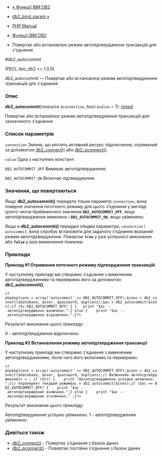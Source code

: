 - [« Функції IBM DB2](ref.ibm-db2.md)
- [db2_bind_param »](function.db2-bind-param.md)

- [PHP Manual](index.md)
- [Функції IBM DB2](ref.ibm-db2.md)
- Повертає або встановлює режим автопідтвердження транзакцій для
з'єднання

#db2_autocommit

(PECL ibm_db2 \>= 1.0.0)

db2_autocommit — Повертає або встановлює режим автопідтвердження
транзакцій для з'єднання

### Опис

**db2_autocommit**(resource `$connection`, bool `$value` = ?):
[mixed](language.types.declarations.md#language.types.declarations.mixed)

Повертає або встановлює режим автопідтвердження транзакцій для
зазначеного з'єднання.

### Список параметрів

`connection`
Змінна, що містить активний ресурс підключення, отриманий за допомогою
[db2_connect()](function.db2-connect.md) або
[db2_pconnect()](function.db2-pconnect.md).

`value`
Одна з наступних констант:

`DB2_AUTOCOMMIT_OFF`
Вимикає автопідтвердження.

`DB2_AUTOCOMMIT_ON`
Включає підтвердження.

### Значення, що повертаються

Якщо **db2_autocommit()** передати тільки параметр `connection`, вона
поверне значення поточного режиму для цього з'єднання у вигляді цілого числа
приймаючого значення **`DB2_AUTOCOMMIT_OFF`**, якщо автопідтвердження
вимкнено і **`DB2_AUTOCOMMIT_ON`**, якщо увімкнено.

Якщо в **db2_autocommit()** передані обидва параметри, `connection` і
`autocommit`, вона спробує встановити для заданого з'єднання
вказаний режим автопідтвердження. Повертає **`true`** у разі
успішного виконання або **`false`** у разі виникнення помилки.

### Приклади

**Приклад #1 Отримання поточного режиму підтвердження транзакцій**

У наступному прикладі ми створимо з'єднання з вимкненим
автопідтвердженням та перевіримо його за допомогою **db2_autocommit()**.

` <?php$options = array('autocommit' => DB2_AUTOCOMMIT_OFF);$conn = db2_connect($database, $user, $password, $options);$ac = db2_autocommit($conn);if ($= DB2_AUTOCOMMIT_OFF) { {   print "$ac -- автопідтвердження включено.";} else {    print "$ac -- автопідтвердження відключено.";}?> `

Результат виконання цього прикладу:

0 - автопідтвердження відключено.

**Приклад #2 Встановлення режиму автопідтвердження транзакції**

У наступному прикладі ми створимо з'єднання з вимкненим
автопідтвердженням, після чого його включимо та перевіримо.

` <?php$options = array('autocommit' => DB2_AUTOCOMMIT_OFF);$conn = db2_connect($database, $user, $password, $options);// Включаємо автопідтвердження$rc = ; if ($rc) {    print "Автопідтвердження успішно включено.
";}// ппроверяет текущий режим$ac = db2_autocommit($conn);if ($ac == DB2_AUTOCOMMIT_OFF) {    print "$ac -- автоподтверждение включено.";} else {    print "$ac -- автоподтверждение отключено." ;}?> `

Результат виконання цього прикладу:

Автопідтвердження успішно увімкнено.
1 - автопідтвердження увімкнено.

### Дивіться також

- [db2_connect()](function.db2-connect.md) - Повертає з'єднання з
базою даних
- [db2_pconnect()](function.db2-pconnect.md) - Повертає постійне
з'єднання з базою даних
